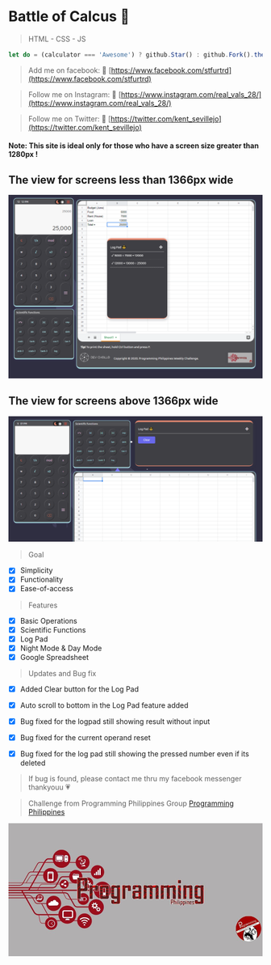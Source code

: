 # Battle of Calcus :tada:
> HTML - CSS - JS 

```javascript
let do = (calculator === 'Awesome') ? github.Star() : github.Fork().then(improve);
```

> Add me on facebook: :blue_heart:
[https://www.facebook.com/stfurtrd](https://www.facebook.com/stfurtrd)

> Follow me on Instagram: :green_heart:
[https://www.instagram.com/real_vals_28/](https://www.instagram.com/real_vals_28/)

> Follow me on Twitter: :purple_heart:
[https://twitter.com/kent_sevillejo](https://twitter.com/kent_sevillejo)

#### Note: This site is ideal only for those who have a screen size greater than 1280px !
## The view for screens less than 1366px wide
![baner](./res/banner.png)

## The view for screens above 1366px wide
![baner](./res/bg2.png)

> Goal
- [x] Simplicity
- [x] Functionality
- [x] Ease-of-access

> Features
- [x] Basic Operations
- [x] Scientific Functions
- [x] Log Pad
- [x] Night Mode & Day Mode
- [x] Google Spreadsheet

> Updates and Bug fix
- [x] Added Clear button for the Log Pad
- [x] Auto scroll to bottom in the Log Pad feature added
- [x] Bug fixed for the logpad still showing result without input
- [x] Bug fixed for the current operand reset 
- [x] Bug fixed for the log pad still showing the pressed number even if its deleted


> If bug is found, please contact me thru my facebook messenger thankyouu :heartpulse:


> Challenge from Programming Philippines Group
[Programming Philippines](https://www.facebook.com/groups/649943542157470/)

![PP Logo](./res/pp.jpg)



